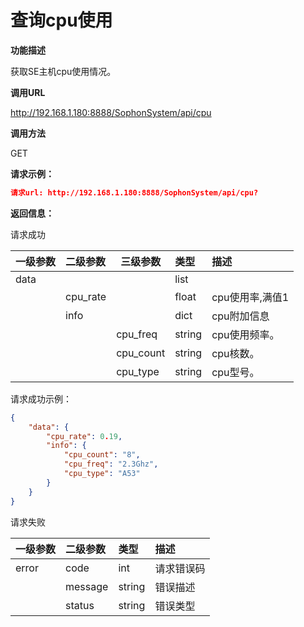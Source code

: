 # 查询cpu使用 #

**功能描述**

获取SE主机cpu使用情况。

**调用URL**

http://192.168.1.180:8888/SophonSystem/api/cpu

**调用方法**

GET

**请求示例：**

```json
请求url: http://192.168.1.180:8888/SophonSystem/api/cpu?
```

**返回信息：**

请求成功

| 一级参数 | 二级参数 | 三级参数  | 类型   | 描述            |
| :------- | :------- | --------- | :----- | :-------------- |
| data     |          |           | list   |                 |
|          | cpu_rate |           | float  | cpu使用率,满值1 |
|          | info     |           | dict   | cpu附加信息     |
|          |          | cpu_freq  | string | cpu使用频率。   |
|          |          | cpu_count | string | cpu核数。       |
|          |          | cpu_type  | string | cpu型号。       |

请求成功示例：

```json
{
    "data": {
        "cpu_rate": 0.19,
        "info": {
            "cpu_count": "8",
            "cpu_freq": "2.3Ghz",
            "cpu_type": "A53"
        }
    }
}
```

请求失败

| 一级参数 | 二级参数 | 类型   | 描述       |
| :------- | :------- | :----- | :--------- |
| error    | code     | int    | 请求错误码 |
|          | message  | string | 错误描述   |
|          | status   | string | 错误类型   |

​    

